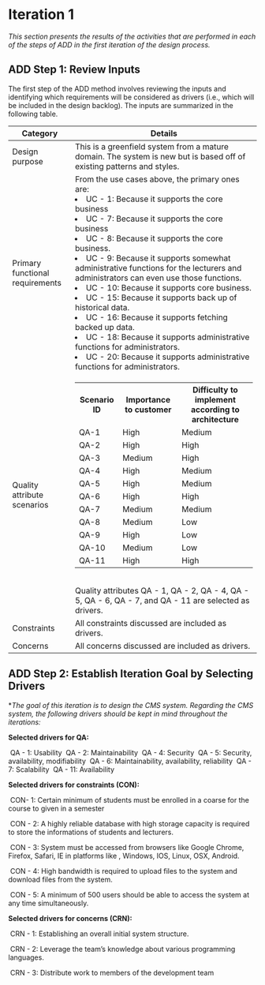 # Iteration 1

*This section presents the results of the activities that are performed in each of the steps of ADD in the first iteration of the design process.*

## ADD Step 1: Review Inputs

The first step of the ADD method involves reviewing the inputs and identifying which requirements will be considered as drivers (i.e., which will be included in the design backlog). The inputs are summarized in the following table.

| Category                        | Details                                                      |
| ------------------------------- | ------------------------------------------------------------ |
| Design purpose                  | This is a greenfield system from a mature domain. The system is new but is based off of existing patterns and styles. |
| Primary functional requirements | From the use cases above, the primary ones are:<li>UC - 1: Because it supports the core business <li> UC - 7: Because it supports the core business <li>UC - 8:  Because it supports the core business. <li>UC - 9: Because it supports somewhat administrative functions for the lecturers and administrators can even use those functions. <li>UC - 10: Because it supports core business. <li>UC - 15: Because it supports back up of historical data. <li>UC - 16: Because it supports fetching backed up data. <li> UC - 18: Because it supports administrative functions for administrators. <li> UC - 20:  Because it supports administrative functions for administrators. |
| Quality attribute scenarios     |                                                              <table><tr><th>Scenario ID</th><th>Importance to customer </th><th>Difficulty to implement according to architecture</th></tr><tr><td>QA-1</td><td>High</td><td>Medium</td></tr><tr><td>QA-2</td><td>High</td><td>High</td></tr><tr><td>QA-3</td><td>Medium</td><td>High</td></tr><tr><td>QA-4</td><td>High</td><td>Medium</td></tr><tr><td>QA-5</td><td>High</td><td>Medium</td></tr><tr><td>QA-6</td><td>High</td><td>High</td></tr><tr><td>QA-7</td><td>Medium</td><td>Medium</td></tr><tr><td>QA-8</td><td>Medium</td><td>Low</td></tr><tr><td>QA-9</td><td>High</td><td>Low</td></tr><tr><td>QA-10</td><td>Medium</td><td>Low</td></tr><tr><td>QA-11</td><td>High</td><td>High</td></tr></table><br>Quality attributes QA - 1, QA - 2, QA - 4, QA - 5, QA - 6, QA - 7, and QA - 11 are selected as drivers.|
| Constraints                     | All constraints discussed are included as drivers.           |
| Concerns                        | All concerns discussed are included as drivers.              |

## ADD Step 2: Establish Iteration Goal by Selecting Drivers

**The goal of this iteration is to design the CMS system. Regarding the CMS system, the following drivers should be kept in mind throughout the iterations:*

**Selected drivers for QA:**

​	QA - 1: Usability 
​	QA - 2: Maintainability
​	QA - 4: Security
​	QA - 5: Security, availability, modifiability
​	QA - 6: Maintainability, availability, reliability
​	QA - 7: Scalability
​	QA - 11: Availability 

**Selected drivers for constraints (CON):**	

​	CON- 1: Certain minimum of students must be enrolled in a coarse for the course to given in a semester 

​	CON - 2: A highly reliable database with high storage capacity is required to store the informations of students and lecturers. 

​	CON - 3: System must be accessed from browsers like Google Chrome, Firefox, Safari, IE in platforms like , Windows, IOS, Linux, OSX, Android.

​	CON - 4: High bandwidth is required to upload files to the system and download files from the system.

​	CON - 5: A minimum of 500 users should be able to access the system at any time simultaneously. 

**Selected drivers for concerns (CRN):**

​	CRN - 1: Establishing an overall initial system structure.

​	CRN - 2: Leverage the team’s knowledge about various programming languages.

​	CRN - 3: Distribute work to members of the development team



